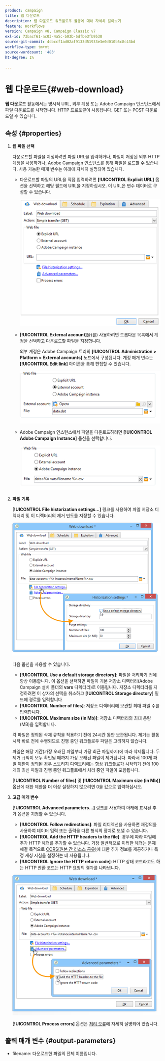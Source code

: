 ```yaml
---
product: campaign
title: 웹 다운로드
description: 웹 다운로드 워크플로우 활동에 대해 자세히 알아보기
feature: Workflows
version: Campaign v8, Campaign Classic v7
exl-id: 73bacf61-ac03-4a5c-b03b-6dfbe3fb9538
source-git-commit: 4cbccf1ad02af9133d51933e3e0d010b5c8c43bd
workflow-type: tm+mt
source-wordcount: '483'
ht-degree: 1%

---
```


# 웹 다운로드{#web-download}



**웹 다운로드** 활동에서는 명시적 URL, 외부 계정 또는 Adobe Campaign 인스턴스에서 파일 다운로드를 시작합니다. HTTP 프로토콜이 사용됩니다. GET 또는 POST 다운로드일 수 있습니다.

## 속성 {#properties}

1. **웹 파일 선택**

   다운로드할 파일을 지정하려면 파일 URL을 입력하거나, 파일이 저장된 외부 HTTP 계정을 사용하거나, Adobe Campaign 인스턴스를 통해 파일을 로드할 수 있습니다. 사용 가능한 매개 변수는 아래에 자세히 설명되어 있습니다.

   * 다운로드할 파일의 URL을 직접 입력하려면 **[!UICONTROL Explicit URL]** 옵션을 선택하고 해당 필드에 URL을 지정하십시오. 이 URL은 변수 데이터로 구성할 수 있습니다.

     ![](assets/download_web_edit.png)

   * **[!UICONTROL External account]**&#x200B;을(를) 사용하려면 드롭다운 목록에서 계정을 선택하고 다운로드할 파일을 지정합니다.

     외부 계정은 Adobe Campaign 트리의 **[!UICONTROL Administration > Platform > External accounts]** 노드에서 구성됩니다. 계정 매개 변수는 **[!UICONTROL Edit link]** 아이콘을 통해 편집할 수 있습니다.

     ![](assets/download_web_edit_external.png)

   * Adobe Campaign 인스턴스에서 파일을 다운로드하려면 **[!UICONTROL Adobe Campaign Instance]** 옵션을 선택합니다.

     ![](assets/download_web_edit_instance.png)

1. **파일 기록**

   **[!UICONTROL File historization settings...]** 링크를 사용하여 파일 저장소 디렉터리 및 이 디렉터리의 제거 빈도를 지정할 수 있습니다.

   ![](assets/download_web_edit_hist.png)

   다음 옵션을 사용할 수 있습니다.

   * **[!UICONTROL Use a default storage directory]**: 파일을 처리하기 전에 항상 이동합니다. 이 옵션을 선택하면 파일이 기본 저장소 디렉터리(Adobe Campaign 설치 폴더의 **vars** 디렉터리)로 이동됩니다. 저장소 디렉터리를 지정하려면 이 상자의 선택을 취소하고 **[!UICONTROL Storage directory]** 필드에 경로를 입력합니다
   * **[!UICONTROL Number of files]**: 저장소 디렉터리에 보관할 최대 파일 수를 입력합니다.
   * **[!UICONTROL Maximum size (in Mb)]**: 저장소 디렉터리의 최대 용량(MB)을 입력합니다.

   각 파일은 정의된 삭제 규칙을 적용하기 전에 24시간 동안 보관됩니다. 제거는 활동 시작 바로 전에 수행되므로 진행 중인 워크플로우 파일은 고려하지 않습니다.

   파일은 해당 기간(가장 오래된 파일부터 가장 최근 파일까지)에 따라 삭제됩니다. 두 제거 규칙이 모두 확인될 때까지 가장 오래된 파일이 제거됩니다. 따라서 100개 파일 제한이 정의된 경우 스토리지 디렉토리에는 항상 워크플로가 시작되기 전에 100개의 최신 파일과 진행 중인 워크플로에서 처리 중인 파일이 포함됩니다.

   **[!UICONTROL Number of files]** 및 **[!UICONTROL Maximum size (in Mb)]** 옵션에 대한 제한을 더 이상 설정하지 않으려면 0을 값으로 입력하십시오.

1. **고급 매개 변수**

   **[!UICONTROL Advanced parameters...]** 링크를 사용하여 아래에 표시된 추가 옵션을 지정할 수 있습니다.

   * **[!UICONTROL Follow redirections]**: 파일 리디렉션을 사용하면 재정의를 사용하여 데이터 입력 또는 출력을 다른 형식의 장치로 보낼 수 있습니다.
   * **[!UICONTROL Add the HTTP headers to the file]**: 경우에 따라 파일에 추가 HTTP 헤더를 추가할 수 있습니다. 가장 일반적으로 이러한 헤더는 문제 해결 목적으로 [CORS(원본 간 리소스 공유)](https://developer.mozilla.org/docs/Web/HTTP/CORS)에 대한 추가 정보를 제공하거나 특정 캐싱 지침을 설정하는 데 사용됩니다.
   * **[!UICONTROL Ignore the HTTP return code]**: HTTP 상태 코드라고도 하는 HTTP 반환 코드는 HTTP 요청의 결과를 나타냅니다.

   ![](assets/download_web_edit_advanced.png)

   **[!UICONTROL Process errors]** 옵션은 [처리 오류](monitor-workflow-execution.md#processing-errors)에 자세히 설명되어 있습니다.

## 출력 매개 변수 {#output-parameters}

* filename: 다운로드한 파일의 전체 이름입니다.

